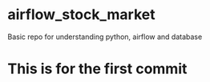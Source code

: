 # airflow_stock_market
Basic repo for understanding python, airflow and database
# This is for the first commit